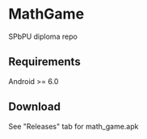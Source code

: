 # MathGame
SPbPU diploma repo

## Requirements
Android >= 6.0

## Download
See "Releases" tab for math_game.apk
